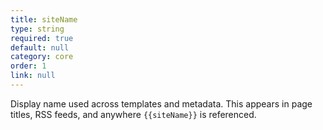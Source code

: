 ```yaml
---
title: siteName
type: string
required: true
default: null
category: core
order: 1
link: null
---
```


Display name used across templates and metadata. This appears in page titles, RSS feeds, and anywhere `{{siteName}}` is referenced.
